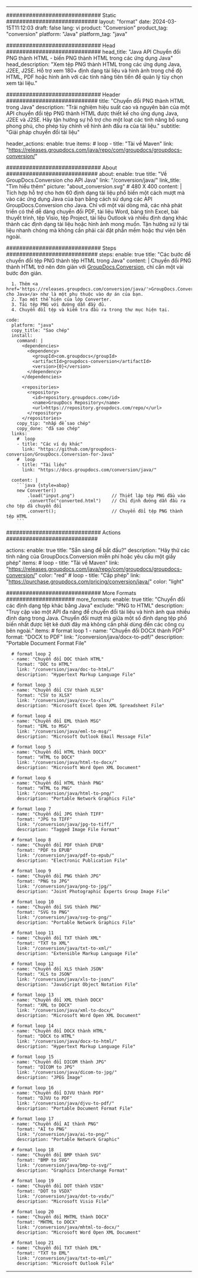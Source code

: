  
---
############################# Static ############################
layout: "format"
date: 2024-03-15T11:12:03
draft: false
lang: vi
product: "Conversion"
product_tag: "conversion"
platform: "Java"
platform_tag: "java"

############################# Head #############################
head_title: "Java API Chuyển đổi PNG thành HTML - biến PNG thành HTML trong các ứng dụng Java"
head_description: "Xem tệp PNG thành HTML trong các ứng dụng Java, J2EE, J2SE. Hỗ trợ xem 180+ định dạng tài liệu và hình ảnh trong chế độ HTML, PDF hoặc hình ảnh với các tính năng tiên tiến để quản lý tùy chọn xem tài liệu."

############################# Header ############################
title: "Chuyển đổi PNG thành HTML trong Java" 
description: "Trải nghiệm hiệu suất cao và nguyên bản của một API chuyển đổi tệp PNG thành HTML được thiết kế cho ứng dụng Java, J2EE và J2SE. Hãy tận hưởng sự hỗ trợ cho một loạt các tính năng bổ sung phong phú, cho phép tùy chỉnh về hình ảnh đầu ra của tài liệu." 
subtitle: "Giải pháp chuyển đổi tài liệu" 

header_actions:
  enable: true
  items:
    #  loop
    - title: "Tải về Maven"
      link: "https://releases.groupdocs.com/java/repo/com/groupdocs/groupdocs-conversion/"


############################# About ############################
about:
    enable: true
    title: "Về GroupDocs.Conversion cho API Java"
    link: "/conversion/java/"
    link_title: "Tìm hiểu thêm"
    picture: "about_conversion.svg" # 480 X 400
    content: |
      Tích hợp hỗ trợ cho hơn 60 định dạng tài liệu phổ biến một cách mượt mà vào các ứng dụng Java của bạn bằng cách sử dụng các API GroupDocs.Conversion cho Java. Chỉ với một vài dòng mã, các nhà phát triển có thể dễ dàng chuyển đổi PDF, tài liệu Word, bảng tính Excel, bài thuyết trình, tệp Visio, tệp Project, tài liệu Outlook và nhiều định dạng khác thành các định dạng tài liệu hoặc hình ảnh mong muốn. Tận hưởng xử lý tài liệu nhanh chóng mà không cần phải cài đặt phần mềm hoặc thư viện bên ngoài.


############################# Steps ############################
steps:
    enable: true
    title: "Các bước để chuyển đổi tệp PNG thành tệp HTML trong Java" 
    content: |
      Chuyển đổi PNG thành HTML trở nên đơn giản với <a href='https://products.groupdocs.com/conversion/java/'>GroupDocs.Conversion</a>, chỉ cần một vài bước đơn giản.
      
      1. Thêm <a href='https://releases.groupdocs.com/conversion/java/'>GroupDocs.Conversion cho Java</a> như là một phụ thuộc vào dự án của bạn. 
      2. Tạo một thể hiện của lớp Converter.  
      3. Tải tệp PNG với đường dẫn đầy đủ. 
      4. Chuyển đổi tệp và kiểm tra đầu ra trong thư mục hiện tại. 
   
    code:
      platform: "java"
      copy_title: "Sao chép"
      install:
        command: |
          <dependencies>
            <dependency>
              <groupId>com.groupdocs</groupId>
              <artifactId>groupdocs-conversion</artifactId>
              <version>{0}</version>
            </dependency>
          </dependencies>

          <repositories>
            <repository>
              <id>repository.groupdocs.com</id>
              <name>GroupDocs Repository</name>
              <url>https://repository.groupdocs.com/repo/</url>
            </repository>
          </repositories>
        copy_tip: "nhấp để sao chép"
        copy_done: "đã sao chép"
      links:
        #  loop
        - title: "Các ví dụ khác"
          link: "https://github.com/groupdocs-conversion/GroupDocs.Conversion-for-Java"
        #  loop
        - title: "Tài liệu"
          link: "https://docs.groupdocs.com/conversion/java/"
          
      content: |
        ```java {style=abap}
        new Converter()
            .load("input.png")              // Thiết lập tệp PNG đầu vào
            .convertTo("converted.html")    // Chỉ định đường dẫn đầu ra cho tệp đã chuyển đổi
            .convert();                     // Chuyển đổi tệp PNG thành tệp HTML        
        ```            

############################# Actions ############################

actions:
  enable: true
  title: "Sẵn sàng để bắt đầu?"
  description: "Hãy thử các tính năng của GroupDocs.Conversion miễn phí hoặc yêu cầu một giấy phép"
  items:
    #  loop
    - title: "Tải về Maven"
      link: "https://releases.groupdocs.com/java/repo/com/groupdocs/groupdocs-conversion/"
      color: "red"
        #  loop
    - title: "Cấp phép"
      link: "https://purchase.groupdocs.com/pricing/conversion/java/"
      color: "light"


############################# More Formats #####################
more_formats:
    enable: true
    title: "Chuyển đổi các định dạng tệp khác bằng Java"
    exclude: "PNG to HTML"
    description: "Truy cập vào một API đa năng để chuyển đổi tài liệu và hình ảnh qua nhiều định dạng trong Java. Chuyển đổi mượt mà giữa một số định dạng tệp phổ biến nhất được liệt kê dưới đây mà không cần phải dùng đến các công cụ bên ngoài."
    items: 
      # format loop 1
      - name: "Chuyển đổi DOCX thành PDF"
        format: "DOCX to PDF"
        link: "/conversion/java/docx-to-pdf/"
        description: "Portable Document Format File"

      # format loop 2
      - name: "Chuyển đổi DOC thành HTML"
        format: "DOC to HTML"
        link: "/conversion/java/doc-to-html/"
        description: "Hypertext Markup Language File"

      # format loop 3
      - name: "Chuyển đổi CSV thành XLSX"
        format: "CSV to XLSX"
        link: "/conversion/java/csv-to-xlsx/"
        description: "Microsoft Excel Open XML Spreadsheet File"

      # format loop 4
      - name: "Chuyển đổi EML thành MSG"
        format: "EML to MSG"
        link: "/conversion/java/eml-to-msg/"
        description: "Microsoft Outlook Email Message File"

      # format loop 5
      - name: "Chuyển đổi HTML thành DOCX"
        format: "HTML to DOCX"
        link: "/conversion/java/html-to-docx/"
        description: "Microsoft Word Open XML Document"

      # format loop 6
      - name: "Chuyển đổi HTML thành PNG"
        format: "HTML to PNG"
        link: "/conversion/java/html-to-png/"
        description: "Portable Network Graphics File"

      # format loop 7
      - name: "Chuyển đổi JPG thành TIFF"
        format: "JPG to TIFF"
        link: "/conversion/java/jpg-to-tiff/"
        description: "Tagged Image File Format"

      # format loop 8
      - name: "Chuyển đổi PDF thành EPUB"
        format: "PDF to EPUB"
        link: "/conversion/java/pdf-to-epub/"
        description: "Electronic Publication File"

      # format loop 9
      - name: "Chuyển đổi PNG thành JPG"
        format: "PNG to JPG"
        link: "/conversion/java/png-to-jpg/"
        description: "Joint Photographic Experts Group Image File"

      # format loop 10
      - name: "Chuyển đổi SVG thành PNG"
        format: "SVG to PNG"
        link: "/conversion/java/svg-to-png/"
        description: "Portable Network Graphics File"

      # format loop 11
      - name: "Chuyển đổi TXT thành XML"
        format: "TXT to XML"
        link: "/conversion/java/txt-to-xml/"
        description: "Extensible Markup Language File"

      # format loop 12
      - name: "Chuyển đổi XLS thành JSON"
        format: "XLS to JSON"
        link: "/conversion/java/xls-to-json/"
        description: "JavaScript Object Notation File"

      # format loop 13
      - name: "Chuyển đổi XML thành DOCX"
        format: "XML to DOCX"
        link: "/conversion/java/xml-to-docx/"
        description: "Microsoft Word Open XML Document"

      # format loop 14
      - name: "Chuyển đổi DOCX thành HTML"
        format: "DOCX to HTML"
        link: "/conversion/java/docx-to-html/"
        description: "Hypertext Markup Language File" 

      # format loop 15
      - name: "Chuyển đổi DICOM thành JPG" 
        format: "DICOM to JPG"
        link: "/conversion/java/dicom-to-jpg/"
        description: "JPEG Image" 

      # format loop 16
      - name: "Chuyển đổi DJVU thành PDF"
        format: "DJVU to PDF"
        link: "/conversion/java/djvu-to-pdf/"
        description: "Portable Document Format File" 

      # format loop 17
      - name: "Chuyển đổi AI thành PNG"
        format: "AI to PNG"
        link: "/conversion/java/ai-to-png/"
        description: "Portable Network Graphic" 
      
      # format loop 18
      - name: "Chuyển đổi BMP thành SVG"
        format: "BMP to SVG"
        link: "/conversion/java/bmp-to-svg/"
        description: "Graphics Interchange Format"

      # format loop 19
      - name: "Chuyển đổi DOT thành VSDX"
        format: "DOT to VSDX"
        link: "/conversion/java/dot-to-vsdx/"
        description: "Microsoft Visio File"

      # format loop 20
      - name: "Chuyển đổi MHTML thành DOCX"
        format: "MHTML to DOCX"
        link: "/conversion/java/mhtml-to-docx/"
        description: "Microsoft Word Open XML Document"

      # format loop 21
      - name: "Chuyển đổi TXT thành EML"
        format: "TXT to EML"
        link: "/conversion/java/txt-to-eml/"
        description: "Microsoft Outlook File"

---
